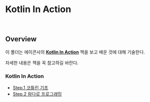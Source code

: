 # Kotlin In Action

<br>

## Overview

이 폴더는 에이콘사의 **[Kotlin In Action](http://acornpub.co.kr/book/kotlin-in-action)** 책을 보고 배운 것에 대해 기술한다.

자세한 내용은 책을 꼭 참고하길 바란다.

### Kotlin In Action

- [Step.1 코틀린 기초](./basic-kotlin.md)
- [Step.2 람다로 프로그래밍](./programming-with-lambdas.md)